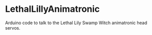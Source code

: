 # LethalLillyAnimatronic
Arduino code to talk to the Lethal Lily Swamp Witch animatronic head servos.
